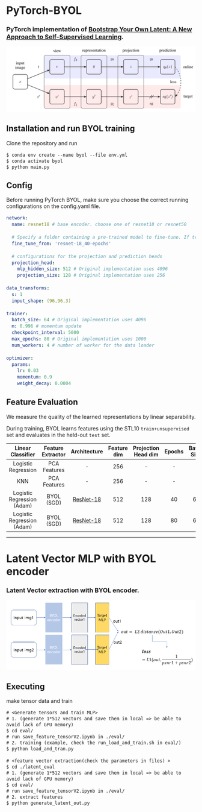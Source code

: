 # PyTorch-BYOL
### PyTorch implementation of [Bootstrap Your Own Latent: A New Approach to Self-Supervised Learning](https://arxiv.org/abs/2006.07733).

![Image of Yaktocat](./assets/arch.png)

## Installation and run BYOL training

Clone the repository and run
```
$ conda env create --name byol --file env.yml
$ conda activate byol
$ python main.py
```

## Config

Before running PyTorch BYOL, make sure you choose the correct running configurations on the config.yaml file.

```yaml
network:
  name: resnet18 # base encoder. choose one of resnet18 or resnet50
   
  # Specify a folder containing a pre-trained model to fine-tune. If training from scratch, pass None.
  fine_tune_from: 'resnet-18_40-epochs'
   
  # configurations for the projection and prediction heads
  projection_head: 
    mlp_hidden_size: 512 # Original implementation uses 4096
    projection_size: 128 # Original implementation uses 256

data_transforms:
  s: 1
  input_shape: (96,96,3)

trainer:
  batch_size: 64 # Original implementation uses 4096
  m: 0.996 # momentum update
  checkpoint_interval: 5000
  max_epochs: 80 # Original implementation uses 1000
  num_workers: 4 # number of worker for the data loader

optimizer:
  params:
    lr: 0.03
    momentum: 0.9
    weight_decay: 0.0004
```

## Feature Evaluation

We measure the quality of the learned representations by linear separability.

During training, BYOL learns features using the STL10 ```train+unsupervised``` set and evaluates in the held-out ```test``` set.

|       Linear Classifier      | Feature  Extractor | Architecture | Feature dim | Projection Head  dim | Epochs | Batch  Size | STL10 Top 1 |
|:----------------------------:|:------------------:|:------------:|:-----------:|:--------------------:|:------:|:-----------:|:-----------:|
|      Logistic Regression     |    PCA Features    |       -      |     256     |           -          |    -   |             |    36.0%    |
|              KNN             |    PCA Features    |       -      |     256     |           -          |    -   |             |    31.8%    |
| Logistic Regression  (Adam) |     BYOL (SGD)     |   [ResNet-18](https://drive.google.com/file/d/1Qj01H8cox8067cpCwhHZSQ0nfQl2RHbQ/view?usp=sharing)  |     512     |          128         |   40   | 64          |    70.1%    |
| Logistic Regression  (Adam) |     BYOL (SGD)     |   [ResNet-18](https://drive.google.com/file/d/1CFQZWKfBzAZp56EADYfMgq0HHua3XCQW/view?usp=sharing)  |     512     |          128         |   80   | 64          |    75.2%    |


---
# Latent Vector MLP with BYOL encoder
### Latent Vector extraction with BYOL encoder.
![Image of latent vector](./assets/mlp_training.png)
## Executing

make tensor data and train
```
# <Generate tensors and train MLP>
# 1. (generate 1*512 vectors and save them in local => be able to avoid lack of GPU memory)
$ cd eval/
# run save_feature_tensorV2.ipynb in ./eval/
# 2. training (example, check the run_load_and_train.sh in eval/)
$ python load_and_tran.py

# <feature vector extraction(check the parameters in files) >
$ cd ./latent_eval
# 1. (generate 1*512 vectors and save them in local => be able to avoid lack of GPU memory)
$ cd eval/
# run save_feature_tensorV2.ipynb in ./eval/
# 2. extract features
$ python generate_latent_out.py
```


